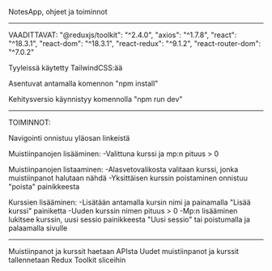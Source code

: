 NotesApp, ohjeet ja toiminnot

---

VAADITTAVAT:
"@reduxjs/toolkit": "^2.4.0",
"axios": "^1.7.8",
"react": "^18.3.1",
"react-dom": "^18.3.1",
"react-redux": "^9.1.2",
"react-router-dom": "^7.0.2"

Tyyleissä käytetty TailwindCSS:ää

Asentuvat antamalla komennon "npm install"

Kehitysversio käynnistyy komennolla "npm run dev"

---

TOIMINNOT:

Navigointi onnistuu yläosan linkeistä

Muistiinpanojen lisääminen:
-Valittuna kurssi ja mp:n pituus > 0

Muistiinpanojen listaaminen:
-Alasvetovalikosta valitaan kurssi, jonka muistiinpanot halutaan nähdä
-Yksittäisen kurssin poistaminen onnistuu "poista" painikkeesta

Kurssien lisääminen:
-Lisätään antamalla kursin nimi ja painamalla "Lisää kurssi" painiketta
-Uuden kurssin nimen pituus > 0
-Mp:n lisääminen lukitsee kurssin, uusi sessio painikkeesta "Uusi sessio" tai poistumalla ja palaamalla sivulle

---

Muistiinpanot ja kurssit haetaan APIsta
Uudet muistiinpanot ja kurssit tallennetaan Redux Toolkit sliceihin
